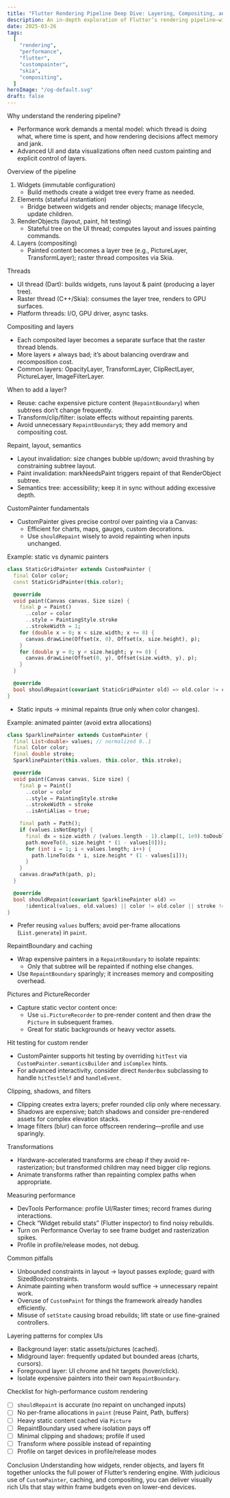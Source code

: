 ```yaml
---
title: "Flutter Rendering Pipeline Deep Dive: Layering, Compositing, and CustomPainter"
description: An in-depth exploration of Flutter’s rendering pipeline—widgets, elements, render objects, layers—and how to build high-performance custom rendering with CustomPainter.
date: 2025-03-26
tags:
  [
    "rendering",
    "performance",
    "flutter",
    "custompainter",
    "skia",
    "compositing",
  ]
heroImage: "/og-default.svg"
draft: false
---
```


Why understand the rendering pipeline?

- Performance work demands a mental model: which thread is doing what, where time is spent, and how rendering decisions affect memory and jank.
- Advanced UI and data visualizations often need custom painting and explicit control of layers.

Overview of the pipeline

1. Widgets (immutable configuration)
   - Build methods create a widget tree every frame as needed.
2. Elements (stateful instantiation)
   - Bridge between widgets and render objects; manage lifecycle, update children.
3. RenderObjects (layout, paint, hit testing)
   - Stateful tree on the UI thread; computes layout and issues painting commands.
4. Layers (compositing)
   - Painted content becomes a layer tree (e.g., PictureLayer, TransformLayer); raster thread composites via Skia.

Threads

- UI thread (Dart): builds widgets, runs layout & paint (producing a layer tree).
- Raster thread (C++/Skia): consumes the layer tree, renders to GPU surfaces.
- Platform threads: I/O, GPU driver, async tasks.

Compositing and layers

- Each composited layer becomes a separate surface that the raster thread blends.
- More layers ≠ always bad; it’s about balancing overdraw and recomposition cost.
- Common layers: OpacityLayer, TransformLayer, ClipRectLayer, PictureLayer, ImageFilterLayer.

When to add a layer?

- Reuse: cache expensive picture content (`RepaintBoundary`) when subtrees don’t change frequently.
- Transform/clip/filter: isolate effects without repainting parents.
- Avoid unnecessary `RepaintBoundary`s; they add memory and compositing cost.

Repaint, layout, semantics

- Layout invalidation: size changes bubble up/down; avoid thrashing by constraining subtree layout.
- Paint invalidation: markNeedsPaint triggers repaint of that RenderObject subtree.
- Semantics tree: accessibility; keep it in sync without adding excessive depth.

CustomPainter fundamentals

- CustomPainter gives precise control over painting via a Canvas:
  - Efficient for charts, maps, gauges, custom decorations.
  - Use `shouldRepaint` wisely to avoid repainting when inputs unchanged.

Example: static vs dynamic painters

```dart
class StaticGridPainter extends CustomPainter {
  final Color color;
  const StaticGridPainter(this.color);

  @override
  void paint(Canvas canvas, Size size) {
    final p = Paint()
      ..color = color
      ..style = PaintingStyle.stroke
      ..strokeWidth = 1;
    for (double x = 0; x < size.width; x += 8) {
      canvas.drawLine(Offset(x, 0), Offset(x, size.height), p);
    }
    for (double y = 0; y < size.height; y += 8) {
      canvas.drawLine(Offset(0, y), Offset(size.width, y), p);
    }
  }

  @override
  bool shouldRepaint(covariant StaticGridPainter old) => old.color != color;
}
```

- Static inputs → minimal repaints (true only when color changes).

Example: animated painter (avoid extra allocations)

```dart
class SparklinePainter extends CustomPainter {
  final List<double> values; // normalized 0..1
  final Color color;
  final double stroke;
  SparklinePainter(this.values, this.color, this.stroke);

  @override
  void paint(Canvas canvas, Size size) {
    final p = Paint()
      ..color = color
      ..style = PaintingStyle.stroke
      ..strokeWidth = stroke
      ..isAntiAlias = true;

    final path = Path();
    if (values.isNotEmpty) {
      final dx = size.width / (values.length - 1).clamp(1, 1e9).toDouble();
      path.moveTo(0, size.height * (1 - values[0]));
      for (int i = 1; i < values.length; i++) {
        path.lineTo(dx * i, size.height * (1 - values[i]));
      }
    }
    canvas.drawPath(path, p);
  }

  @override
  bool shouldRepaint(covariant SparklinePainter old) =>
      !identical(values, old.values) || color != old.color || stroke != old.stroke;
}
```

- Prefer reusing `values` buffers; avoid per-frame allocations (`List.generate`) in `paint`.

RepaintBoundary and caching

- Wrap expensive painters in a `RepaintBoundary` to isolate repaints:
  - Only that subtree will be repainted if nothing else changes.
- Use `RepaintBoundary` sparingly; it increases memory and compositing overhead.

Pictures and PictureRecorder

- Capture static vector content once:
  - Use `ui.PictureRecorder` to pre-render content and then draw the `Picture` in subsequent frames.
  - Great for static backgrounds or heavy vector assets.

Hit testing for custom render

- CustomPainter supports hit testing by overriding `hitTest` via `CustomPainter.semanticsBuilder` and `isComplex` hints.
- For advanced interactivity, consider direct `RenderBox` subclassing to handle `hitTestSelf` and `handleEvent`.

Clipping, shadows, and filters

- Clipping creates extra layers; prefer rounded clip only where necessary.
- Shadows are expensive; batch shadows and consider pre-rendered assets for complex elevation stacks.
- Image filters (blur) can force offscreen rendering—profile and use sparingly.

Transformations

- Hardware-accelerated transforms are cheap if they avoid re-rasterization; but transformed children may need bigger clip regions.
- Animate transforms rather than repainting complex paths when appropriate.

Measuring performance

- DevTools Performance: profile UI/Raster times; record frames during interactions.
- Check “Widget rebuild stats” (Flutter inspector) to find noisy rebuilds.
- Turn on Performance Overlay to see frame budget and rasterization spikes.
- Profile in profile/release modes, not debug.

Common pitfalls

- Unbounded constraints in layout → layout passes explode; guard with SizedBox/constraints.
- Animate painting when transform would suffice → unnecessary repaint work.
- Overuse of `CustomPaint` for things the framework already handles efficiently.
- Misuse of `setState` causing broad rebuilds; lift state or use fine-grained controllers.

Layering patterns for complex UIs

- Background layer: static assets/pictures (cached).
- Midground layer: frequently updated but bounded areas (charts, cursors).
- Foreground layer: UI chrome and hit targets (hover/click).
- Isolate expensive painters into their own `RepaintBoundary`.

Checklist for high-performance custom rendering

- [ ] `shouldRepaint` is accurate (no repaint on unchanged inputs)
- [ ] No per-frame allocations in `paint` (reuse Paint, Path, buffers)
- [ ] Heavy static content cached via `Picture`
- [ ] RepaintBoundary used where isolation pays off
- [ ] Minimal clipping and shadows; profile if used
- [ ] Transform where possible instead of repainting
- [ ] Profile on target devices in profile/release modes

Conclusion
Understanding how widgets, render objects, and layers fit together unlocks the full power of Flutter’s rendering engine. With judicious use of `CustomPainter`, caching, and compositing, you can deliver visually rich UIs that stay within frame budgets even on lower-end devices.
